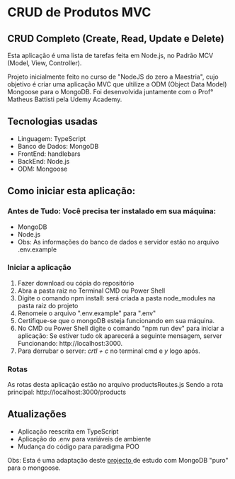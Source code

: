 # CRUD de Produtos MVC

## CRUD Completo (Create, Read, Update e Delete)
Esta aplicação é uma lista de tarefas feita em Node.js, no Padrão MCV (Model, View, Controller).

Projeto inicialmente feito no curso de "NodeJS do zero a Maestria", cujo objetivo é criar uma aplicação MVC que ultilize a ODM (Object Data Model) Mongoose para o MongoDB. Foi desenvolvida juntamente com o Prof° Matheus Battisti pela Udemy Academy.

## Tecnologias usadas
* Linguagem: TypeScript
* Banco de Dados: MongoDB
* FrontEnd: handlebars
* BackEnd: Node.js
* ODM: Mongoose 

## Como iniciar esta aplicação:

### Antes de Tudo: Você precisa ter instalado em sua máquina: 
* MongoDB
* Node.js
* Obs: As informações do banco de dados e servidor estão no arquivo .env.example

### Iniciar a aplicação
1. Fazer download ou cópia do repositório
2. Abra a pasta raiz no Terminal CMD ou Power Shell
3. Digite o comando npm install: será criada a pasta node_modules na pasta raiz do projeto
4. Renomeie o arquivo ".env.example"  para ".env"
5. Certifique-se que o mongoDB esteja funcionando em sua máquina.  
6. No CMD ou Power Shell digite o comando "npm run dev" para iniciar a aplicação: Se estiver tudo ok aparecerá a seguinte mensagem, server Funcionando: http://localhost:3000.
7. Para derrubar o server: *crtl + c* no terminal cmd e *y* logo após.

### Rotas
As rotas desta aplicação estão no arquivo productsRoutes.js
Sendo a rota principal: http://localhost:3000/products

## Atualizações
* Aplicação reescrita em TypeScript
* Aplicação do .env para variáveis de ambiente
* Mudança do código para paradigma POO

Obs: Esta é uma adaptação deste <a href="https://github.com/Enthony2021/NodeJS_MongoDB"> projecto </a> de estudo com MongoDB "puro" para o mongoose.
